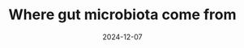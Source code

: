 ---
title: 'Where gut microbiota come from'
date: 2024-12-07
permalink: /posts/2024/11/where-gut-microbiota-come-from/
tags:
  - Research
  - Nutrition
  - GutMicrobiota
categories:
  - Research Notes
---